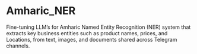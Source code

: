 # Amharic_NER
Fine-tuning  LLM’s for Amharic Named Entity Recognition (NER) system that extracts key business entities such as product names, prices, and Locations, from text, images, and documents shared across Telegram channels.
